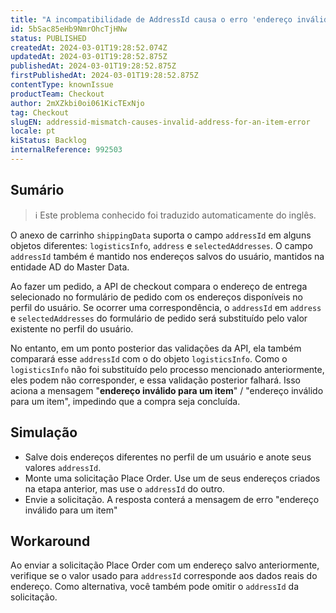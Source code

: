 ```yaml
---
title: "A incompatibilidade de AddressId causa o erro 'endereço inválido para um item'"
id: 5bSac85eHb9NmrOhcTjHNw
status: PUBLISHED
createdAt: 2024-03-01T19:28:52.074Z
updatedAt: 2024-03-01T19:28:52.875Z
publishedAt: 2024-03-01T19:28:52.875Z
firstPublishedAt: 2024-03-01T19:28:52.875Z
contentType: knownIssue
productTeam: Checkout
author: 2mXZkbi0oi061KicTExNjo
tag: Checkout
slugEN: addressid-mismatch-causes-invalid-address-for-an-item-error
locale: pt
kiStatus: Backlog
internalReference: 992503
---
```


## Sumário

>ℹ️ Este problema conhecido foi traduzido automaticamente do inglês.


O anexo de carrinho `shippingData` suporta o campo `addressId` em alguns objetos diferentes: `logisticsInfo`, `address` e `selectedAddresses`.
O campo `addressId` também é mantido nos endereços salvos do usuário, mantidos na entidade AD do Master Data.

Ao fazer um pedido, a API de checkout compara o endereço de entrega selecionado no formulário de pedido com os endereços disponíveis no perfil do usuário.
Se ocorrer uma correspondência, o `addressId` em `address` e `selectedAddresses` do formulário de pedido será substituído pelo valor existente no perfil do usuário.

No entanto, em um ponto posterior das validações da API, ela também comparará esse `addressId` com o do objeto `logisticsInfo`.
Como o `logisticsInfo` não foi substituído pelo processo mencionado anteriormente, eles podem não corresponder, e essa validação posterior falhará.
Isso aciona a mensagem "**endereço inválido para um item**" / "endereço inválido para um item", impedindo que a compra seja concluída.


## Simulação



- Salve dois endereços diferentes no perfil de um usuário e anote seus valores `addressId`.
- Monte uma solicitação Place Order. Use um de seus endereços criados na etapa anterior, mas use o `addressId` do outro.
- Envie a solicitação. A resposta conterá a mensagem de erro "endereço inválido para um item"

## Workaround


Ao enviar a solicitação Place Order com um endereço salvo anteriormente, verifique se o valor usado para `addressId` corresponde aos dados reais do endereço.
Como alternativa, você também pode omitir o `addressId` da solicitação.






